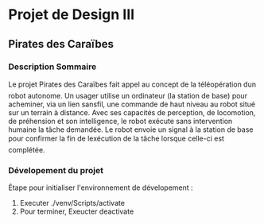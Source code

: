 # Projet de Design III 
## Pirates des Caraïbes
### Description Sommaire
Le projet Pirates des Caraïbes fait appel au concept de la téléopération dun robot autonome.  Un usager utilise un ordinateur (la station de base) pour acheminer, via un lien sansfil, une commande de haut niveau au robot situé sur un terrain à distance. Avec ses capacités de perception, de locomotion, de préhension et son intelligence, le robot exécute sans intervention humaine la tâche demandée. Le robot envoie un signal à la station de base pour confirmer la fin de lexécution de la tâche lorsque celle-ci est complétée.

### Dévelopement du projet

Étape pour initialiser l'environnement de dévelopement :

1.	Executer ./venv/Scripts/activate
2.	Pour terminer, Exeucter deactivate

